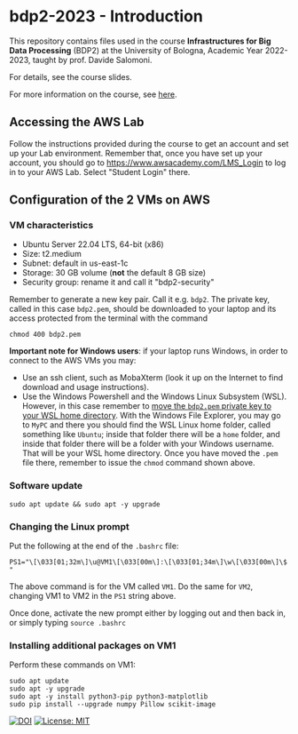 # bdp2-2023 - Introduction
This repository contains files used in the course <b>Infrastructures for Big Data Processing</b> (BDP2) at the University of Bologna, Academic Year 2022-2023, taught by prof. Davide Salomoni.

For details, see the course slides.

For more information on the course, see <a href="https://www.unibo.it/it/didattica/insegnamenti/insegnamento/2022/435337">here</a>.

## Accessing the AWS Lab

Follow the instructions provided during the course to get an account and set up your Lab environment. Remember that, once you have set up your account, you should go to <a href=https://www.awsacademy.com/LMS_Login>https://www.awsacademy.com/LMS_Login</a> to log in to your AWS Lab. Select "Student Login" there.

## Configuration of the 2 VMs on AWS

### VM characteristics

- Ubuntu Server 22.04 LTS, 64-bit (x86)
- Size: t2.medium
- Subnet: default in us-east-1c
- Storage: 30 GB volume (**not** the default 8 GB size)
- Security group: rename it and call it "bdp2-security"

Remember to generate a new key pair. Call it e.g. `bdp2`. The private key, called in this case `bdp2.pem`, should be downloaded to your laptop and its access protected from the terminal with the command 

```
chmod 400 bdp2.pem
```

**Important note for Windows users**: if your laptop runs Windows, in order to connect to the AWS VMs you may:
  - Use an ssh client, such as MobaXterm (look it up on the Internet to find download and usage instructions).
  - Use the Windows Powershell and the Windows Linux Subsystem (WSL). However, in this case remember to <u>move the `bdp2.pem` private key to your WSL home directory</u>. With the Windows File Explorer, you may go to `MyPC` and there you should find the WSL Linux home folder, called something like `Ubuntu`; inside that folder there will be a `home` folder, and inside that folder there will be a folder with your Windows username. That will be your WSL home directory. Once you have moved the `.pem` file there, remember to issue the `chmod` command shown above. 

### Software update
```
sudo apt update && sudo apt -y upgrade

```

### Changing the Linux prompt

Put the following at the end of the `.bashrc` file:

```
PS1="\[\033[01;32m\]\u@VM1\[\033[00m\]:\[\033[01;34m\]\w\[\033[00m\]\$ "
```

The above command is for the VM called `VM1`. Do the same for `VM2`, changing VM1 to VM2 in the `PS1` string above.

Once done, activate the new prompt either by logging out and then back in, or simply typing `source .bashrc`

### Installing additional packages on VM1

Perform these commands on VM1:

```
sudo apt update
sudo apt -y upgrade
sudo apt -y install python3-pip python3-matplotlib
sudo pip install --upgrade numpy Pillow scikit-image

```

[![DOI](https://zenodo.org/badge/646546452.svg)](https://zenodo.org/badge/latestdoi/646546452)
[![License: MIT](https://img.shields.io/badge/License-MIT-yellow.svg)](https://opensource.org/licenses/MIT)
